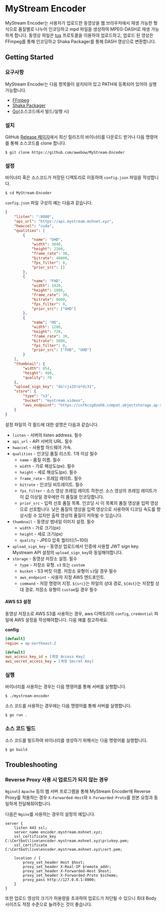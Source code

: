# MyStream Encoder
MyStream Encoder는 사용자가 업로드한 동영상을 웹 브라우저에서 재생 가능한 형식으로 품질별로 나누어 인코딩하고 mpd 파일을 생성하여 MPEG-DASH로 재생 가능하게 합니다.
동영상 파일은 [tus](https://tus.io) 프로토콜을 이용하여 업로드하고, 업로드 된 영상은 FFmpeg를 통해 인코딩하고 Shaka Packager를 통해 DASH 영상으로 변환합니다.

## Getting Started
### 요구사항
MyStream Encoder는 다음 항목들이 설치되어 있고 PATH에 등록되어 있어야 실행 가능합니다.

* [FFmpeg](https://www.ffmpeg.org)
* [Shaka Packager](https://github.com/google/shaka-packager)
* [Go](https://www.ffmpeg.org)(소스코드에서 빌드/실행 시)

### 설치
GitHub [Release 페이지](https://github.com/awebow/MyStream-Encoder/releases)에서 최신 릴리즈의 바이너리를 다운로드 받거나 다음 명령어를 통해 소스코드를 clone 합니다.
```console
$ git clone https://github.com/awebow/MyStream-Encoder
```

### 설정
바이너리 혹은 소스코드가 저장된 디렉토리로 이동하여 `config.json` 파일을 작성합니다.

```console
$ cd MyStream-Encoder
```

`config.json` 파일 구성의 예는 다음과 같습니다.
```json
{
    "listen": ":8080",
    "api_url": "https://api.mystream.mshnet.xyz",
    "hwaccel": "cuda",
    "qualities": [
        {
            "name": "UHD",
            "width": 3840,
            "height": 2160,
            "frame_rate": 30,
            "bitrate": 40000,
            "fps_filter": 0,
            "prior_src": []
        },
        {
            "name": "FHD",
            "width": 1920,
            "height": 1080,
            "frame_rate": 30,
            "bitrate": 8000,
            "fps_filter": 0,
            "prior_src": ["UHD"]
        },
        {
            "name": "HD",
            "width": 1280,
            "height": 720,
            "frame_rate": 30,
            "bitrate": 5000,
            "fps_filter": 0,
            "prior_src": ["FHD", "UHD"]
        }
    ],
    "thumbnail": {
        "width": 854,
        "height": 480,
        "quality": 70
    },
    "upload_sign_key": "da!cjxZX!&*dc31",
    "store": {
        "type": "s3",
        "bucket": "mystream.videos",
        "aws_endpoint": "https://cnf6czg8zeh6.compat.objectstorage.ap-seoul-1.oraclecloud.com"
    }
}
```

설정 파일의 각 필드에 대한 설명은 다음과 같습니다.

* `listen` - 서버의 listen address. 필수
* `api_url` - API 서버의 URL. 필수
* `hwaccel` - 사용할 하드웨어 가속.
* `qualities` - 인코딩 품질 리스트. 1개 이상 필수
    * `name` - 품질 이름. 필수
    * `width` - 가로 해상도(px). 필수
    * `height` - 세로 해상도(px). 필수
    * `frame_rate` - 프레임 레이트. 필수
    * `bitrate` - 인코딩 비트레이트. 필수
    * `fps_filter` - 소스 영상 프레임 레이트 하한선. 소스 영상의 프레임 레이트가 이 값 이상일 경우에만 이 품질을 인코딩합니다.
    * `prior_src` - 입력 선호 품질 목록. 인코딩 시 이 목록의 품질 영상을 입력 영상으로 선호합니다. 낮은 품질의 영상을 입력 영상으로 사용하여 디코딩 속도를 향상시킬 수 있지만 출력 영상의 품질이 저하될 수 있습니다.
* `thumbnail` - 동영상 썸네일 이미지 설정. 필수
    * `width` - 가로 크기(px)
    * `height` - 세로 크기(px)
    * `quality` - JPEG 압축 퀄리티(1~100)
* `upload_sign_key` - 동영상 업로드에서 인증에 사용할 JWT sign key. Mystream API 설정의 `upload_sign_key`와 동일해야합니다.
* `storage` - 동영상 저장소 설정. 필수
    * `type` - 저장소 유형. `s3` 또는 `custom`
    * `bucket` - S3 버킷 이름. 저장소 유형이 `s3`일 경우 필수
    * `aws_endpoint` - 사용자 지정 AWS 엔드포인트.
    * `command` - 저장 명령어 지정. `${src}`는 파일의 상대 경로, `${dst}`는 저장할 상대 경로. 저장소 유형이 `custom`일 경우 필수

#### AWS S3 설정
동영상 저장소로 AWS S3를 사용하는 경우, aws 디렉토리의 `config`, `credential` 파일에 AWS 설정을 작성해야합니다. 다음 예를 참고하세요.

**config**
```ini
[default]
region = ap-northeast-2
```

```ini
[default]
aws_access_key_id = [계정 Access Key]
aws_secret_access_key = [계정 Secret Key]
```

### 실행
바이너리를 사용하는 경우는 다음 명령어를 통해 서버를 실행합니다.
```console
$ ./mystream-encoder
```

소스 코드를 사용하는 경우에는 다음 명령어를 통해 서버를 실행합니다.
```console
$ go run .
```

### 소스 코드 빌드
소스 코드를 빌드하여 바이너리를 생성하기 위해서는 다음 명령어를 실행합니다.
```console
$ go build
```

## Troubleshooting
### Reverse Proxy 사용 시 업로드가 되지 않는 경우
`Nginx`나 `Apache` 등의 웹 서버 프로그램을 통해 MyStream Encoder에 Reverse Proxy를 적용하는 경우 `X-Forwarded-Host`와 `X-Forwarded-Proto`를 원본 요청과 동일하게 전달해줘야합니다.

다음은 `Nginx`를 사용하는 경우의 설정의 예입니다.
```nginx
server {
    listen 443 ssl;
    server_name encoder.mystream.mshnet.xyz;
    ssl_certificate_key C:\Certbot\live\encoder.mystream.mshnet.xyz\privkey.pem;
    ssl_certificate C:\Certbot\live\encoder.mystream.mshnet.xyz\cert.pem;

    location / {
        proxy_set_header Host $host;
        proxy_set_header X-Real-IP $remote_addr;
        proxy_set_header X-Forwarded-Host $host;
        proxy_set_header X-Forwarded-Proto $scheme;
        proxy_pass http://127.0.0.1:8000;
    }
}
```

또한 업로드 영상의 크기가 허용량을 초과하여 업로드가 차단될 수 있으니 최대 Body 사이즈도 적정 수준으로 늘려주는 것이 좋습니다.